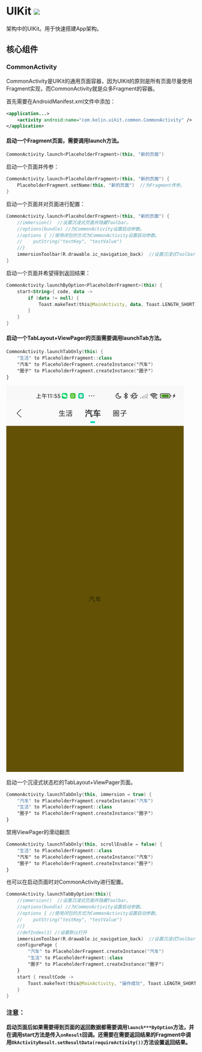 # UIKit [![](https://jitpack.io/v/kelinZhou/UIKit.svg)](https://jitpack.io/#kelinZhou/UIKit)

架构中的UIKit。用于快速搭建App架构。

## 核心组件
### CommonActivity
CommonActivity是UIKit的通用页面容器，因为UIKit的原则是所有页面尽量使用Fragment实现，而CommonActivity就是众多Fragment的容器。

首先需要在AndroidManifest.xml文件中添加：
```xml
<application...>
    <activity android:name="com.kelin.uikit.common.CommonActivity" />
</application>
```
#### 启动一个Fragment页面，需要调用launch方法。
```kotlin
CommonActivity.launch<PlaceholderFragment>(this, "新的页面")
```
启动一个页面并传参：
```kotlin
CommonActivity.launch<PlaceholderFragment>(this, "新的页面") {
    PlaceholderFragment.setName(this, "新的页面")  //为Fragment传参。
}
```
启动一个页面并对页面进行配置：
```kotlin
CommonActivity.launch<PlaceholderFragment>(this, "新的页面") {
    //immersion()  //设置沉浸式页面并隐藏Toolbar。
    //options(bundle) //为CommonActivity设置启动参数。
    //options { //使用闭包的方式为CommonActivity设置启动参数。
    //    putString("testKey", "testValue")
    //}
    immersionToolbar(R.drawable.ic_navigation_back)  //设置沉浸式Toolbar并未Toolbar设置navigationIcon。
}
```
启动一个页面并希望得到返回结果：
```kotlin
CommonActivity.launchByOption<PlaceholderFragment>(this) {
    start<String>{ code, data ->
        if (data != null) {
            Toast.makeText(this@MainActivity, data, Toast.LENGTH_SHORT).show()
        }
    }
}
```
#### 启动一个TabLayout+ViewPager的页面需要调用launchTab方法。
```kotlin
CommonActivity.launchTabOnly(this) {
    "生活" to PlaceholderFragment::class
    "汽车" to PlaceholderFragment.createInstance("汽车")
    "圈子" to PlaceholderFragment.createInstance("圈子")
}
```
![TabLayout+ViewPager](ReadmeRes/Tab_ViewPager1.png)

启动一个沉浸式状态栏的TabLayout+ViewPager页面。
```kotlin
CommonActivity.launchTabOnly(this, immersion = true) {
    "汽车" to PlaceholderFragment.createInstance("汽车")
    "生活" to PlaceholderFragment::class
    "圈子" to PlaceholderFragment.createInstance("圈子")
}
```
禁用ViewPager的滑动翻页
```kotlin
CommonActivity.launchTabOnly(this, scrollEnable = false) {
    "生活" to PlaceholderFragment::class
    "汽车" to PlaceholderFragment.createInstance("汽车")
    "圈子" to PlaceholderFragment.createInstance("圈子")
}
```
也可以在启动页面时对CommonActivity进行配置。
```kotlin
CommonActivity.launchTabByOption(this){
    //immersion()  //设置沉浸式页面并隐藏Toolbar。
    //options(bundle) //为CommonActivity设置启动参数。
    //options { //使用闭包的方式为CommonActivity设置启动参数。
    //    putString("testKey", "testValue")
    //}
    //defIndex(1) //设置默认打开
    immersionToolbar(R.drawable.ic_navigation_back)  //设置沉浸式Toolbar并未Toolbar设置navigationIcon。
    configurePage {
        "汽车" to PlaceholderFragment.createInstance("汽车")
        "生活" to PlaceholderFragment::class
        "圈子" to PlaceholderFragment.createInstance("圈子")
    }
    start { resultCode ->
        Toast.makeText(this@MainActivity, "操作成功", Toast.LENGTH_SHORT).show()
    }
}
```
### 注意：
**启动页面后如果需要得到页面的返回数据都需要调用`launch***ByOption`方法，并在调用start方法是传入`onResult`回调。还需要在需要返回结果的Fragment中调用`OkActivityResult.setResultData(requireActivity())`方法设置返回结果。**